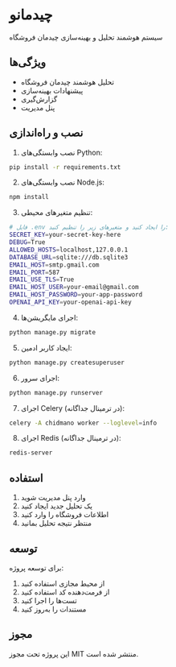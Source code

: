 # چیدمانو

سیستم هوشمند تحلیل و بهینه‌سازی چیدمان فروشگاه

## ویژگی‌ها

- تحلیل هوشمند چیدمان فروشگاه
- پیشنهادات بهینه‌سازی
- گزارش‌گیری
- پنل مدیریت

## نصب و راه‌اندازی

1. نصب وابستگی‌های Python:
```bash
pip install -r requirements.txt
```

2. نصب وابستگی‌های Node.js:
```bash
npm install
```

3. تنظیم متغیرهای محیطی:
```bash
# فایل .env را ایجاد کنید و متغیرهای زیر را تنظیم کنید:
SECRET_KEY=your-secret-key-here
DEBUG=True
ALLOWED_HOSTS=localhost,127.0.0.1
DATABASE_URL=sqlite:///db.sqlite3
EMAIL_HOST=smtp.gmail.com
EMAIL_PORT=587
EMAIL_USE_TLS=True
EMAIL_HOST_USER=your-email@gmail.com
EMAIL_HOST_PASSWORD=your-app-password
OPENAI_API_KEY=your-openai-api-key
```

4. اجرای مایگریشن‌ها:
```bash
python manage.py migrate
```

5. ایجاد کاربر ادمین:
```bash
python manage.py createsuperuser
```

6. اجرای سرور:
```bash
python manage.py runserver
```

7. اجرای Celery (در ترمینال جداگانه):
```bash
celery -A chidmano worker --loglevel=info
```

8. اجرای Redis (در ترمینال جداگانه):
```bash
redis-server
```

## استفاده

1. وارد پنل مدیریت شوید
2. یک تحلیل جدید ایجاد کنید
3. اطلاعات فروشگاه را وارد کنید
4. منتظر نتیجه تحلیل بمانید

## توسعه

برای توسعه پروژه:

1. از محیط مجازی استفاده کنید
2. از فرمت‌دهنده کد استفاده کنید
3. تست‌ها را اجرا کنید
4. مستندات را به‌روز کنید

## مجوز

این پروژه تحت مجوز MIT منتشر شده است. 